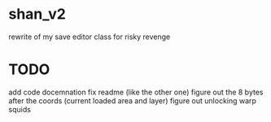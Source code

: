 # shan_v2
rewrite of my save editor class for risky revenge

# TODO
add code docemnation
fix readme (like the other one)
figure out the 8 bytes after the coords (current loaded area and layer)
figure out unlocking warp squids
